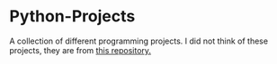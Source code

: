 # Python-Projects
A collection of different programming projects. I did not think of these projects, they are from [this repository.](https://github.com/karan/Projects)
